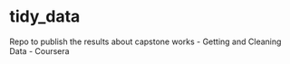 # tidy_data
Repo to publish the results about capstone works - Getting and Cleaning Data - Coursera
